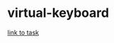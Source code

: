 # virtual-keyboard 
[link to task](https://github.com/rolling-scopes-school/tasks/blob/master/tasks/codejam-virtual-keyboard.md)